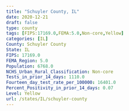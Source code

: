 ```yaml
---
title: "Schuyler County, IL"
date: 2020-12-21
draft: false
type: county
tags: [FIPS:17169.0,FEMA:5.0,Non-core,Yellow]
categories: [IL]
County: Schuyler County
State: IL
FIPS: 17169.0
FEMA_Region: 5.0
Population: 6768.0
NCHS_Urban_Rural_Classification: Non-core
Tests_in_prior_14_days: 1110.0
Fourteen_day_test_rate_per_100000: 16401.0
Percent_Positivity_in_prior_14_days: 0.07
Level: Yellow
url: /states/IL/schuyler-county
---
```



